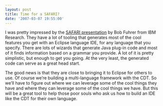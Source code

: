 ```yaml
---
layout: post
title: Time for a SAFARI?
date: '2007-03-07 19:55:00'
---
```



I was pretty impressed by the [SAFARI presentation](http://www.eclipsecon.org/2007/index.php?page=sub/&id=3759) by Bob Fuhrer from IBM Research. They have a lot of tooling that generates most of the cool features you get with an Eclipse language <span>IDE</span>, for any language that you specify. There are lots of wizards that generate Java plug-in code and most of it finds information based on a grammar you provide. A lot of it is pretty simplistic, but enough to get you going. At the very least, the generated code can serve as a great head start.

The good news is that they are close to bringing it to Eclipse for others to use. Of course we’re building a <span>multi</span>-language framework with the CDT. So we’ll have to figure out where we can leverage some of the cool things they have and where they can leverage some of the cool things we have. But this will be a great tool to help those poor souls who ask us how to build an <span>IDE</span> like the CDT for their own language.


